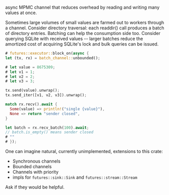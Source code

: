 async MPMC channel that reduces overhead by reading and writing many
values at once.

Sometimes large volumes of small values are farmed out to workers
through a channel. Consider directory traversal: each readdir()
call produces a batch of directory entries. Batching can help the
consumption side too. Consider querying SQLite with received
values -- larger batches reduce the amortized cost of acquiring
SQLite's lock and bulk queries can be issued.

```rust
# futures::executor::block_on(async {
let (tx, rx) = batch_channel::unbounded();

# let value = 8675309;
# let v1 = 1;
# let v2 = 2;
# let v3 = 3;

tx.send(value).unwrap();
tx.send_iter([v1, v2, v3]).unwrap();

match rx.recv().await {
  Some(value) => println!("single {value}"),
  None => return "sender closed",
}

let batch = rx.recv_batch(100).await;
// batch.is_empty() means sender closed
# ""
# });
```

One can imagine natural, currently unimplemented, extensions to this
crate:
* Synchronous channels
* Bounded channels
* Channels with priority
* impls for `futures::sink::Sink` and `futures::stream::Stream`

Ask if they would be helpful.

